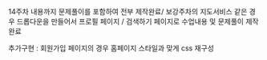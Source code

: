 14주차 내용까지 문제풀이를 포함하여 전부 제작완료/
보강주차의 지도서비스 같은 경우 드롭다운을 만들어서 프로필 페이지 / 검색하기 페이지로 
수업내용 및 문제풀이 제작 완료


추가구현 : 회원가입 페이지의 경우 홈페이지 스타일과 맞게 css 재구성
